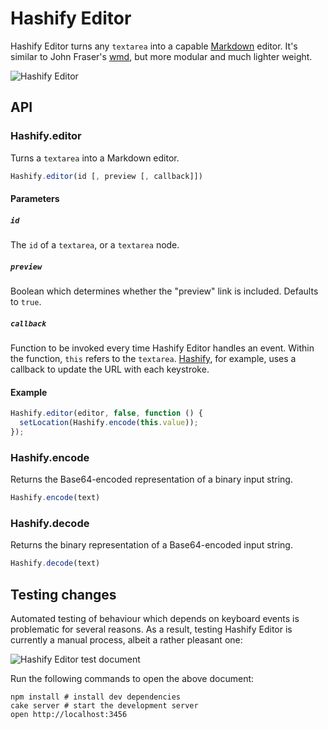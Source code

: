 # Hashify Editor

Hashify Editor turns any `textarea` into a capable [Markdown][1] editor. It's
similar to John Fraser's [wmd][2], but more modular and much lighter weight.

![Hashify Editor][3]


## API

### Hashify.editor

Turns a `textarea` into a Markdown editor.

```javascript
Hashify.editor(id [, preview [, callback]])
```

#### Parameters

##### `id`

The `id` of a `textarea`, or a `textarea` node.

##### `preview`

Boolean which determines whether the "preview" link is included. Defaults to
`true`.

##### `callback`

Function to be invoked every time Hashify Editor handles an event. Within the
function, `this` refers to the `textarea`. [Hashify][5], for example, uses a
callback to update the URL with each keystroke.

#### Example

```javascript
Hashify.editor(editor, false, function () {
  setLocation(Hashify.encode(this.value));
});
```

### Hashify.encode

Returns the Base64-encoded representation of a binary input string.

```javascript
Hashify.encode(text)
```

### Hashify.decode

Returns the binary representation of a Base64-encoded input string.

```javascript
Hashify.decode(text)
```


## Testing changes

Automated testing of behaviour which depends on keyboard events is problematic
for several reasons. As a result, testing Hashify Editor is currently a manual
process, albeit a rather pleasant one:

![Hashify Editor test document][4]

Run the following commands to open the above document:

    npm install # install dev dependencies
    cake server # start the development server
    open http://localhost:3456


[1]: http://daringfireball.net/projects/markdown/syntax
[2]: http://code.google.com/p/wmd/
[3]: https://raw.github.com/hashify/hashify-editor/master/hashify-editor.png
[4]: https://raw.github.com/hashify/hashify-editor/master/hashify-editor-test-document.png
[5]: http://hashify.me/
